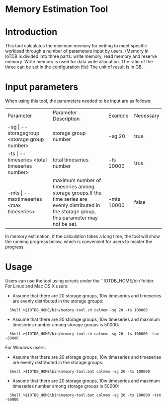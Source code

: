 # Memory Estimation Tool

# Introduction
This tool calculates the minimum memory for writing to meet specific workload through a number of parameters input by users. (Memory in IoTDB is divided into three parts: write memory, read memory and reserve memory. Write memory is used for data write allocation. The ratio of the three can be set in the configuration file) The unit of result is in GB.

# Input parameters
When using this tool, the parameters needed to be input are as follows:
<table>
   <tr>
      <td>Parameter</td>
      <td>Parameter Description</td>
      <td>Example</td>
      <td>Necessary</td>
   </tr>
   <tr>
      <td>-sg | --storagegroup &lt;storage group number&gt;</td>
      <td>storage group number</td>
      <td>-sg 20</td>
      <td>true</td>
   </tr>
   <tr>
      <td>-ts | --timeseries &lt;total timeseries number&gt;</td>
      <td>total timeseries number</td>
      <td>-ts 10000</td>
      <td>true</td>
   </tr>
   <tr>
      <td>-mts | --maxtimeseries &lt;max timeseries&gt;</td>
      <td>maximum number of timeseries among storage groups.If the time series are evenly distributed in the storage group, this parameter may not be set.</td>
      <td>-mts 10000</td>
      <td>false</td>
   </tr>
</table>

In memory estimation, if the calculation takes a long time, the tool will show the running progress below, which is convenient for users to master the progress.

# Usage

Users can use the tool using scripts under the ``IOTDB_HOME/bin`folder.
For Linux and Mac OS X users:
* Assume that there are 20 storage groups, 10w timeseries and timeseries are evenly distributed in the storage groups:
```
  Shell >$IOTDB_HOME/bin/memory-tool.sh calmem -sg 20 -ts 100000
```
* Assume that there are 20 storage groups, 10w timeseries and maximum timeseries number among storage groups is 50000:
```
  Shell >$IOTDB_HOME/bin/memory-tool.sh calmem -sg 20 -ts 100000 -tsm -50000
```

For Windows users:
* Assume that there are 20 storage groups, 10w timeseries and timeseries are evenly distributed in the storage groups:
```
  Shell >$IOTDB_HOME\bin\memory-tool.bat calmem -sg 20 -ts 100000
```
* Assume that there are 20 storage groups, 10w timeseries and maximum timeseries number among storage groups is 50000:
```
  Shell >$IOTDB_HOME\bin\memory-tool.bat calmem -sg 20 -ts 100000 -tsm -50000
```

